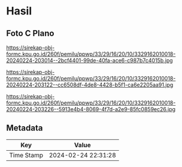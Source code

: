 # Hasil

## Foto C Plano

https://sirekap-obj-formc.kpu.go.id/260f/pemilu/ppwp/33/29/16/20/10/3329162010018-20240224-203014--2bcf4401-99de-40fa-ace6-c987b7c4015b.jpg

https://sirekap-obj-formc.kpu.go.id/260f/pemilu/ppwp/33/29/16/20/10/3329162010018-20240224-203122--cc6508df-4de8-4428-b5f1-ca6e2205aa91.jpg

https://sirekap-obj-formc.kpu.go.id/260f/pemilu/ppwp/33/29/16/20/10/3329162010018-20240224-203226--5913e4b4-8069-4f7d-a2e9-85fc0859ec26.jpg


## Metadata

| Key        | Value               |
| ---------- | ------------------- |
| Time Stamp | 2024-02-24 22:31:28 |



